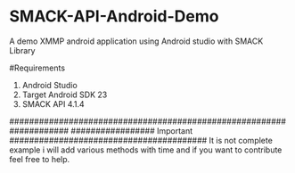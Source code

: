 # SMACK-API-Android-Demo
A demo XMMP android application using Android studio with SMACK Library

#Requirements
1. Android Studio 
2. Target Android SDK 23
3. SMACK API 4.1.4

####################################################################
################# Important ########################################
It is not complete example i will add various methods with time and if you want to contribute feel free to help.
